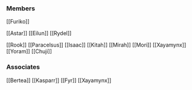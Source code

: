 ### Members

[[Furiko]]

[[Astar]]
[[Eilun]]
[[Rydel]]

[[Rook]]
[[Paracelsus]]
[[Isaac]]
[[Kitah]]
[[Mirah]]
[[Mori]]
[[Xayamynx]]
[[Yoram]]
[[Chuji]]
### Associates

[[Bertea]]
[[Kasparr]]
[[Fyr]]
[[Xayamynx]]